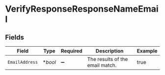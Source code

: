 # VerifyResponseResponseNameEmail


## Fields

| Field                           | Type                            | Required                        | Description                     | Example                         |
| ------------------------------- | ------------------------------- | ------------------------------- | ------------------------------- | ------------------------------- |
| `EmailAddress`                  | **bool*                         | :heavy_minus_sign:              | The results of the email match. | true                            |